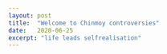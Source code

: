 ```yaml
---
layout: post
title:  "Welcome to Chinmoy controversies"
date:   2020-06-25
excerpt: "life leads selfrealisation"
---
```


